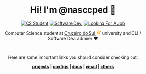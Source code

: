 <div align="center">

# Hi! I'm @nasccped 👋

<!-- showing badges -->
[![CS Student](https://img.shields.io/badge/cs_student-F28A17?style=for-the-badge)](#)
[![Software Dev.](https://img.shields.io/badge/software%20dev.-C24444?style=for-the-badge)](#)
[![Looking For A Job](https://img.shields.io/badge/looking_for_a_job-3E73AF?style=for-the-badge)](#)


Computer Science student at
[Cruzeiro do Sul <img src="./assets/logo-cruzeiro_do_sul.png"
style="height:1rem"
alt="Cruzeiro do Sul logo">](https://www.cruzeirodosul.edu.br/)
university and CLI / Software Dev. admirer ❤️

<br>

Here are some important links you should consider checking out:

**[projects](https://github.com/nasccped/nascc.projects) |
[configs](https://github.com/nasccped/nascc.configs) |
[docs](https://github.com/nasccped/nasccped/tree/docs/README.md) |
[email](mailto:pdbt.contact@gmail.com?subject=Put%20the%20Message%20title%20here%20%E2%9C%8D%EF%B8%8F&body=Don't%20forget%20to%20add...%20well...%20the%20message%20%F0%9F%98%85) |
[others](https://github.com/nasccped)**

</div>
